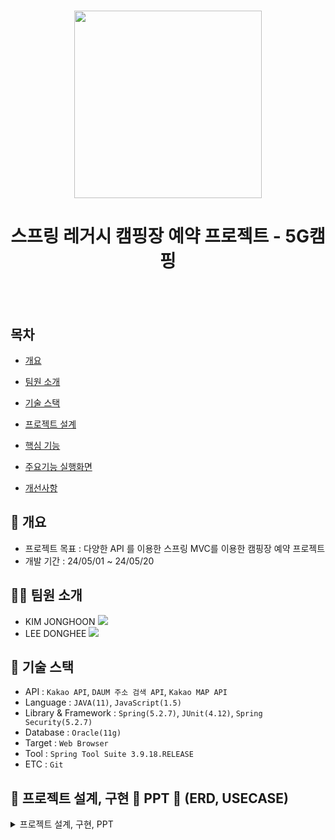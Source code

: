 <h1 align="center"><img src="https://encrypted-tbn0.gstatic.com/images?q=tbn:ANd9GcTCZTZTvB-vLnxLnd_LZ8NoVuahm4Jbus2v36SAs0IPDQ&s" style="width=300; height: 300"></h1>
<h1 align="center">스프링 레거시 캠핑장 예약 프로젝트 - 5G캠핑</h1>
<br/><br/>

## 목차
 
  - [개요](https://github.com/JongHoonKim1004/CampingHaZo#-개요)

  - [팀원 소개](https://github.com/JongHoonKim1004/CampingHaZo#-개요)
  
  - [기술 스택](https://github.com/JongHoonKim1004/CampingHaZo#-기술-스택)
    
  - [프로젝트 설계](https://github.com/JongHoonKim1004/CampingHaZo#-프로젝트-설계)
    
  - [핵심 기능](https://github.com/JongHoonKim1004/CampingHaZo#-핵심-기능)
    
  - [주요기능 실행화면](https://github.com/JongHoonKim1004/CampingHaZo#-주요기능-실행화면)
    
  - [개선사항](https://github.com/JongHoonKim1004/CampingHaZo#-개선사항)

## 🚩 개요
- 프로젝트 목표 : 다양한 API 를 이용한 스프링 MVC를 이용한 캠핑장 예약 프로젝트
- 개발 기간 : 24/05/01 ~ 24/05/20

## 🙋‍♀️ 팀원 소개
- KIM JONGHOON <a href="https://github.com/JongHoonKim1004"><img src="https://img.shields.io/badge/GitHub-181717?style=plastic&logo=GitHub&logoColor=white"></a>
- LEE DONGHEE <a href="https://github.com/ehdgml123"><img src="https://img.shields.io/badge/GitHub-181717?style=plastic&logo=GitHub&logoColor=white"></a>

## 🔧 기술 스택
- API : `Kakao API`, `DAUM 주소 검색 API`, `Kakao MAP API`
- Language : `JAVA(11)`, `JavaScript(1.5)`
- Library & Framework : `Spring(5.2.7)`, `JUnit(4.12)`, `Spring Security(5.2.7)`
- Database : `Oracle(11g)`
- Target : `Web Browser`
- Tool : `Spring Tool Suite 3.9.18.RELEASE`
- ETC : `Git`

 ## 👾 프로젝트 설계, 구현 📂 PPT 📂 (ERD, USECASE)
 <details><summary>프로젝트 설계, 구현, PPT</summary>
  
 <div align="center">

  
  | ![1](https://github.com/JongHoonKim1004/CampingHaZo/assets/155927559/a4723a02-f244-42c1-8f1c-ca11d2aec38d) | ![2](https://github.com/JongHoonKim1004/CampingHaZo/assets/155927559/d41e94d3-0c91-4494-a4d4-bd5d47faeff1) |
  | :----------: | :----------: |
  | ![3](https://github.com/JongHoonKim1004/CampingHaZo/assets/155927559/99279afb-c8b1-4994-9c61-e958158ea8c9) | ![4](https://github.com/JongHoonKim1004/CampingHaZo/assets/155927559/9ac81bff-0cc0-49d5-8c76-6f7f9c6ef846) |
  | ![5](https://github.com/JongHoonKim1004/CampingHaZo/assets/155927559/58f94c82-bac4-4a64-abd4-4f0151a8aa3a) | ![6](https://github.com/JongHoonKim1004/CampingHaZo/assets/155927559/8a3eb19b-0dd9-4cd2-b4de-711b564b3dd3) |
  | ![7](https://github.com/JongHoonKim1004/CampingHaZo/assets/155927559/72574b08-64a4-4da5-bf0b-a6b1793d21ea) | ![8](https://github.com/JongHoonKim1004/CampingHaZo/assets/155927559/881d1521-2047-42b5-8e1e-69f1b0016444) |
  | ![9](https://github.com/JongHoonKim1004/CampingHaZo/assets/155927559/b207d113-7cdb-4822-925f-0929c2fc313f) | ![10](https://github.com/JongHoonKim1004/CampingHaZo/assets/155927559/9516338b-96fb-4b8f-9fdd-6b4be6a84771) |
  | ![11](https://github.com/JongHoonKim1004/CampingHaZo/assets/155927559/6ee5ac42-5e50-45b6-8107-8bc61149c3c6) | ![12](https://github.com/JongHoonKim1004/CampingHaZo/assets/155927559/23397a45-dee5-40fe-aaba-fdc83669535f) |
  | ![13](https://github.com/JongHoonKim1004/CampingHaZo/assets/155927559/167b78b9-e139-40eb-b69d-425fc2eb72a6) | ![14](https://github.com/JongHoonKim1004/CampingHaZo/assets/155927559/4e95dc2b-efb0-4b5b-95b3-6a25406cfe0e) |
  | ![15](https://github.com/JongHoonKim1004/CampingHaZo/assets/155927559/32c3e541-55c1-4ec8-8f51-596e9803972d) | ![16](https://github.com/JongHoonKim1004/CampingHaZo/assets/155927559/d21a8bc0-1625-4781-a8d4-96e74983a8ba) |
  | ![17](https://github.com/JongHoonKim1004/CampingHaZo/assets/155927559/f3015f06-e545-4120-9d27-2ea734f43570) | ![18](https://github.com/JongHoonKim1004/CampingHaZo/assets/155927559/4005ee2a-1c30-4293-bb34-61f47580ed1c) |
  | ![19](https://github.com/JongHoonKim1004/CampingHaZo/assets/155927559/29d3e244-005d-44bf-9a6f-1d32e0eb5940) | ![20](https://github.com/JongHoonKim1004/CampingHaZo/assets/155927559/f44fccfa-31ad-486e-b6d3-4edc4d79208e) |
  | ![21](https://github.com/JongHoonKim1004/CampingHaZo/assets/155927559/c96d7553-de5e-4e17-b989-2d80f5990c9e) | ![22](https://github.com/JongHoonKim1004/CampingHaZo/assets/155927559/c00611e2-1b47-4594-88e5-8007b0be1995) |
  | ![23](https://github.com/JongHoonKim1004/CampingHaZo/assets/155927559/7eb6ecad-ff87-4303-9627-13837e28f07e) | ![24](https://github.com/JongHoonKim1004/CampingHaZo/assets/155927559/79c2e284-5ad6-440b-a224-1b17c453aebc) |
  | ![25](https://github.com/JongHoonKim1004/CampingHaZo/assets/155927559/7d56ce56-230b-43f9-9c96-2cb127e71e5a) | ![26](https://github.com/JongHoonKim1004/CampingHaZo/assets/155927559/967d9ea5-8f8d-4778-af35-2c606588d19a) |
  | ![27](https://github.com/JongHoonKim1004/CampingHaZo/assets/155927559/7b81bde6-227e-46b6-9b64-cce858b5b6e8) | ![28](https://github.com/JongHoonKim1004/CampingHaZo/assets/155927559/7facceb5-2f6f-44e7-87fa-00ceb25ff2c7) |
  | ![29](https://github.com/JongHoonKim1004/CampingHaZo/assets/155927559/6b51492f-9249-4970-9f1d-3de4aca8ffe5) | ![30](https://github.com/JongHoonKim1004/CampingHaZo/assets/155927559/57bc38f5-30c4-4c1c-92a3-466338181d9f) |
  | ![31](https://github.com/JongHoonKim1004/CampingHaZo/assets/155927559/80d18575-8c50-49af-8da6-dc475beb5960) | ![32](https://github.com/JongHoonKim1004/CampingHaZo/assets/155927559/81e21321-9a48-40b0-b51a-0e006f7437f0) |
  | ![33](https://github.com/JongHoonKim1004/CampingHaZo/assets/155927559/433015e6-6120-432a-8bd1-ac2b302fb8b1) | ![34](https://github.com/JongHoonKim1004/CampingHaZo/assets/155927559/0355d207-e93e-4e27-9865-70a05cc6cdfe) |
  | ![35](https://github.com/JongHoonKim1004/CampingHaZo/assets/155927559/9b38d926-96e5-40ee-b230-1f21d965c500) | ![36](https://github.com/JongHoonKim1004/CampingHaZo/assets/155927559/11fcfb97-968b-4608-8e96-a67602df0233) |
  | ![37](https://github.com/JongHoonKim1004/CampingHaZo/assets/155927559/fefe6d32-d809-4542-b24c-fb81d3f284a9) | ![38](https://github.com/JongHoonKim1004/CampingHaZo/assets/155927559/7c07a6d6-e3d0-407e-a19d-ac69260b0c20) |
  | ![39](https://github.com/JongHoonKim1004/CampingHaZo/assets/155927559/9dd20067-54c9-4110-a6d9-b20158312928) | ![40](https://github.com/JongHoonKim1004/CampingHaZo/assets/155927559/f35c53ff-0ac9-4a33-89c3-6346423f0e79) |
  | ![41](https://github.com/JongHoonKim1004/CampingHaZo/assets/155927559/48111ae1-afce-4b8f-bcff-a4b086dffc24) | ![42](https://github.com/JongHoonKim1004/CampingHaZo/assets/155927559/52d1c43f-eb9a-4581-b6c0-bd700af42af4) |
  | ![43](https://github.com/JongHoonKim1004/CampingHaZo/assets/155927559/c6c0d6a2-b0d1-40cf-9a57-90ecab855310) | ![44](https://github.com/JongHoonKim1004/CampingHaZo/assets/155927559/ff8c476a-1994-421d-b2bd-a1569b1da9ed) |
  | ![45](https://github.com/JongHoonKim1004/CampingHaZo/assets/155927559/43e438fe-d93b-4a2d-8c7c-260d9464d30b) | ![46](https://github.com/JongHoonKim1004/CampingHaZo/assets/155927559/8e4af8b3-13dc-4322-a02f-b9e3be03ea91) |
  | ![47](https://github.com/JongHoonKim1004/CampingHaZo/assets/155927559/934bf2dd-d59f-4e78-9131-c1cc15b11206) | ![48](https://github.com/JongHoonKim1004/CampingHaZo/assets/155927559/57c6b08d-7c6b-4b7c-b710-1abaa8398a47) |
  | ![49](https://github.com/JongHoonKim1004/CampingHaZo/assets/155927559/e7ed736b-fd2c-4390-87d7-59caf5fb0d32) | ![50](https://github.com/JongHoonKim1004/CampingHaZo/assets/155927559/1d9f6c00-798a-465e-9a2f-a58ee7080b34) |
  | ![51](https://github.com/JongHoonKim1004/CampingHaZo/assets/155927559/6701a061-c0b9-4560-aad6-bea441c6419f) | ![52](https://github.com/JongHoonKim1004/CampingHaZo/assets/155927559/51faf18a-b586-4a1a-bed9-27dc861b5da3) |
  | ![53](https://github.com/JongHoonKim1004/CampingHaZo/assets/155927559/f9cbf104-3f5f-43cd-9ae5-47d4ea4135b5) | ![54](https://github.com/JongHoonKim1004/CampingHaZo/assets/155927559/f49ab2e7-21fa-449a-ab34-411d82078e88) |
  | ![55](https://github.com/JongHoonKim1004/CampingHaZo/assets/155927559/9a277607-2b6d-4f65-81d6-e83a2b737dc1) | ![56](https://github.com/JongHoonKim1004/CampingHaZo/assets/155927559/28fa330c-a783-4a2b-bdbf-7d76650ce393) |
  | ![57](https://github.com/JongHoonKim1004/CampingHaZo/assets/155927559/9277bafc-aaa9-4edf-8ad3-65ec712d934f) | |

 </div>

 
